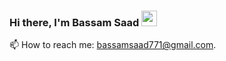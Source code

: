 ### Hi there, I'm Bassam Saad <img src="https://media.giphy.com/media/hvRJCLFzcasrR4ia7z/giphy.gif" width="25px"> <br />

<!--
**BassamSaadElsafy/BassamSaadElsafy** is a ✨ _special_ ✨ repository because its `README.md` (this file) appears on your GitHub profile.

Here are some ideas to get you started:

-->

📫 How to reach me: bassamsaad771@gmail.com. <br />

